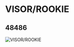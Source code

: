 # VISOR/ROOKIE
## 48486
![VISOR/ROOKIE](https://lc-www-live-s.legocdn.com/media/bricks/5/2/4223090.jpg)